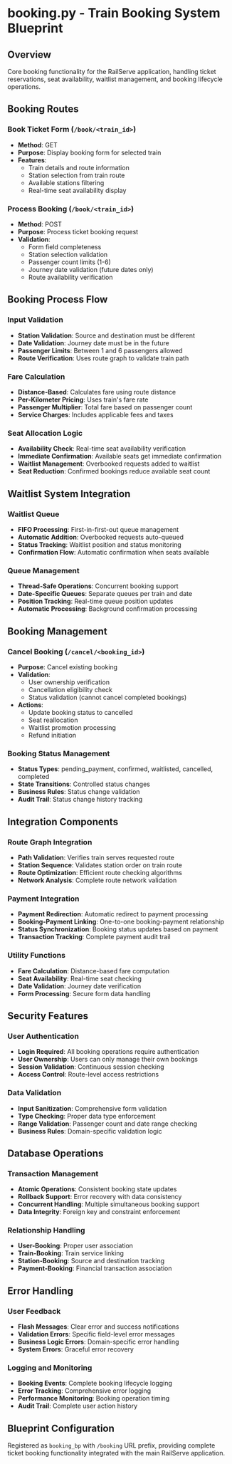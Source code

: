 # booking.py - Train Booking System Blueprint

## Overview
Core booking functionality for the RailServe application, handling ticket reservations, seat availability, waitlist management, and booking lifecycle operations.

## Booking Routes

### Book Ticket Form (`/book/<train_id>`)
- **Method**: GET
- **Purpose**: Display booking form for selected train
- **Features**:
  - Train details and route information
  - Station selection from train route
  - Available stations filtering
  - Real-time seat availability display

### Process Booking (`/book/<train_id>`)
- **Method**: POST
- **Purpose**: Process ticket booking request
- **Validation**:
  - Form field completeness
  - Station selection validation
  - Passenger count limits (1-6)
  - Journey date validation (future dates only)
  - Route availability verification

## Booking Process Flow

### Input Validation
- **Station Validation**: Source and destination must be different
- **Date Validation**: Journey date must be in the future
- **Passenger Limits**: Between 1 and 6 passengers allowed
- **Route Verification**: Uses route graph to validate train path

### Fare Calculation
- **Distance-Based**: Calculates fare using route distance
- **Per-Kilometer Pricing**: Uses train's fare rate
- **Passenger Multiplier**: Total fare based on passenger count
- **Service Charges**: Includes applicable fees and taxes

### Seat Allocation Logic
- **Availability Check**: Real-time seat availability verification
- **Immediate Confirmation**: Available seats get immediate confirmation
- **Waitlist Management**: Overbooked requests added to waitlist
- **Seat Reduction**: Confirmed bookings reduce available seat count

## Waitlist System Integration

### Waitlist Queue
- **FIFO Processing**: First-in-first-out queue management
- **Automatic Addition**: Overbooked requests auto-queued
- **Status Tracking**: Waitlist position and status monitoring
- **Confirmation Flow**: Automatic confirmation when seats available

### Queue Management
- **Thread-Safe Operations**: Concurrent booking support
- **Date-Specific Queues**: Separate queues per train and date
- **Position Tracking**: Real-time queue position updates
- **Automatic Processing**: Background confirmation processing

## Booking Management

### Cancel Booking (`/cancel/<booking_id>`)
- **Purpose**: Cancel existing booking
- **Validation**:
  - User ownership verification
  - Cancellation eligibility check
  - Status validation (cannot cancel completed bookings)
- **Actions**:
  - Update booking status to cancelled
  - Seat reallocation
  - Waitlist promotion processing
  - Refund initiation

### Booking Status Management
- **Status Types**: pending_payment, confirmed, waitlisted, cancelled, completed
- **State Transitions**: Controlled status changes
- **Business Rules**: Status change validation
- **Audit Trail**: Status change history tracking

## Integration Components

### Route Graph Integration
- **Path Validation**: Verifies train serves requested route
- **Station Sequence**: Validates station order on train route
- **Route Optimization**: Efficient route checking algorithms
- **Network Analysis**: Complete route network validation

### Payment Integration
- **Payment Redirection**: Automatic redirect to payment processing
- **Booking-Payment Linking**: One-to-one booking-payment relationship
- **Status Synchronization**: Booking status updates based on payment
- **Transaction Tracking**: Complete payment audit trail

### Utility Functions
- **Fare Calculation**: Distance-based fare computation
- **Seat Availability**: Real-time seat checking
- **Date Validation**: Journey date verification
- **Form Processing**: Secure form data handling

## Security Features

### User Authentication
- **Login Required**: All booking operations require authentication
- **User Ownership**: Users can only manage their own bookings
- **Session Validation**: Continuous session checking
- **Access Control**: Route-level access restrictions

### Data Validation
- **Input Sanitization**: Comprehensive form validation
- **Type Checking**: Proper data type enforcement
- **Range Validation**: Passenger count and date range checking
- **Business Rules**: Domain-specific validation logic

## Database Operations

### Transaction Management
- **Atomic Operations**: Consistent booking state updates
- **Rollback Support**: Error recovery with data consistency
- **Concurrent Handling**: Multiple simultaneous booking support
- **Data Integrity**: Foreign key and constraint enforcement

### Relationship Handling
- **User-Booking**: Proper user association
- **Train-Booking**: Train service linking
- **Station-Booking**: Source and destination tracking
- **Payment-Booking**: Financial transaction association

## Error Handling

### User Feedback
- **Flash Messages**: Clear error and success notifications
- **Validation Errors**: Specific field-level error messages
- **Business Logic Errors**: Domain-specific error handling
- **System Errors**: Graceful error recovery

### Logging and Monitoring
- **Booking Events**: Complete booking lifecycle logging
- **Error Tracking**: Comprehensive error logging
- **Performance Monitoring**: Booking operation timing
- **Audit Trail**: Complete user action history

## Blueprint Configuration
Registered as `booking_bp` with `/booking` URL prefix, providing complete ticket booking functionality integrated with the main RailServe application.